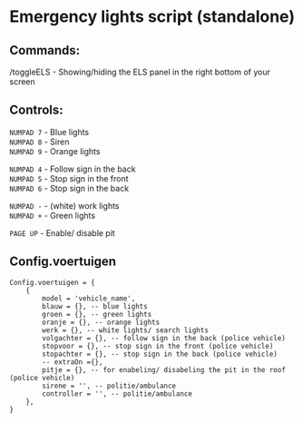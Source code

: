 # Emergency lights script (standalone)

## Commands:
/toggleELS - Showing/hiding the ELS panel in the right bottom of your screen

## Controls:
`NUMPAD 7` - Blue lights </br>
`NUMPAD 8` - Siren </br>
`NUMPAD 9` - Orange lights

`NUMPAD 4` - Follow sign in the back </br>
`NUMPAD 5` - Stop sign in the front </br>
`NUMPAD 6` - Stop sign in the back

`NUMPAD -` - (white) work lights </br>
`NUMPAD +` - Green lights

`PAGE UP` - Enable/ disable pit

## Config.voertuigen
```
Config.voertuigen = {
    {
        model = 'vehicle_name', 
        blauw = {}, -- blue lights
        groen = {}, -- green lights
        oranje = {}, -- orange lights
        werk = {}, -- white lights/ search lights
        volgachter = {}, -- follow sign in the back (police vehicle)
        stopvoor = {}, -- stop sign in the front (police vehicle)
        stopachter = {}, -- stop sign in the back (police vehicle)
        -- extraOn ={},
        pitje = {}, -- for enabeling/ disabeling the pit in the roof (police vehicle)
        sirene = '', -- politie/ambulance
        controller = '', -- politie/ambulance
    },
}
```
